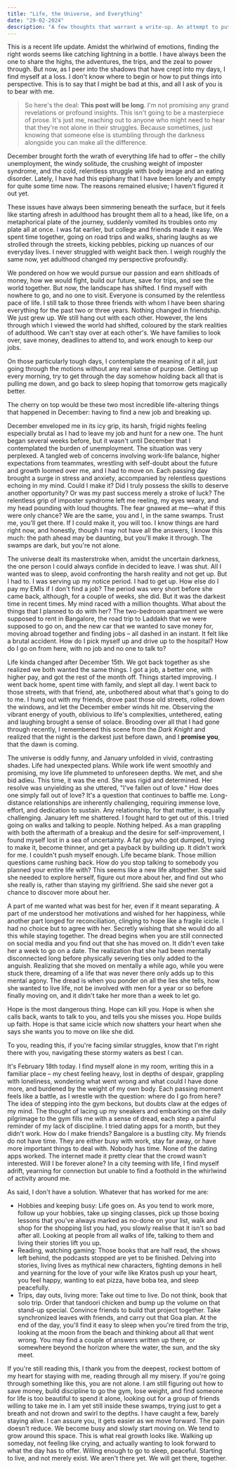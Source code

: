 ```yaml
---
title: "Life, the Universe, and Everything"
date: "29-02-2024"
description: "A few thoughts that warrant a write-up. An attempt to put into words the emotional state of the past few months. A life update, if you will." 
---
```


This is a recent life update. Amidst the whirlwind of emotions, finding the right words seems like catching lightning in a bottle. I have always been the one to share the highs, the adventures, the trips, and the zeal to power through. But now, as I peer into the shadows that have crept into my days, I find myself at a loss. I don't know where to begin or how to put things into perspective. This is to say that I might be bad at this, and all I ask of you is to bear with me.

> So here's the deal: **This post will be long**. I'm not promising any grand revelations or profound insights. This isn't going to be a masterpiece of prose. It's just me, reaching out to anyone who might need to hear that they're not alone in their struggles. Because sometimes, just knowing that someone else is stumbling through the darkness alongside you can make all the difference.

December brought forth the wrath of everything life had to offer – the chilly unemployment, the windy solitude, the crushing weight of imposter syndrome, and the cold, relentless struggle with body image and an eating disorder. Lately, I have had this epiphany that I have been lonely and empty for quite some time now. The reasons remained elusive; I haven't figured it out yet.

These issues have always been simmering beneath the surface, but it feels like starting afresh in adulthood has brought them all to a head, like life, on a metaphorical plate of the journey, suddenly vomited its troubles onto my plate all at once. I was fat earlier, but college and friends made it easy. We spent time together, going on road trips and walks, sharing laughs as we strolled through the streets, kicking pebbles, picking up nuances of our everyday lives. I never struggled with weight back then. I weigh roughly the same now, yet adulthood changed my perspective profoundly.

We pondered on how we would pursue our passion and earn shitloads of money, how we would fight, build our future, save for trips, and see the world together. But now, the landscape has shifted. I find myself with nowhere to go, and no one to visit. Everyone is consumed by the relentless pace of life. I still talk to those three friends with whom I have been sharing everything for the past two or three years. Nothing changed in friendship. We just grew up. We still hang out with each other. However, the lens through which I viewed the world had shifted, coloured by the stark realities of adulthood. We can't stay over at each other's. We have families to look over, save money, deadlines to attend to, and work enough to keep our jobs.

On those particularly tough days, I contemplate the meaning of it all, just going through the motions without any real sense of purpose. Getting up every morning, try to get through the day somehow holding back all that is pulling me down, and go back to sleep hoping that tomorrow gets magically better.

The cherry on top would be these two most incredible life-altering things that happened in December: having to find a new job and breaking up. 

December enveloped me in its icy grip, its harsh, frigid nights feeling especially brutal as I had to leave my job and hunt for a new one. The hunt began several weeks before, but it wasn't until December that I contemplated the burden of unemployment. The situation was very perplexed. A tangled web of concerns involving work-life balance, higher expectations from teammates, wrestling with self-doubt about the future and growth loomed over me, and I had to move on. Each passing day brought a surge in stress and anxiety, accompanied by relentless questions echoing in my mind. Could I make it? Did I truly possess the skills to deserve another opportunity? Or was my past success merely a stroke of luck? The relentless grip of imposter syndrome left me reeling, my eyes weary, and my head pounding with loud thoughts. The fear gnawed at me—what if this were only chance? We are the same, you and I, in the same swamps. Trust me, you'll get there. If I could make it, you will too. I know things are hard right now, and honestly, though I may not have all the answers, I know this much: the path ahead may be daunting, but you'll make it through. The swamps are dark, but you're not alone.

The universe dealt its masterstroke when, amidst the uncertain darkness, the one person I could always confide in decided to leave. I was shut. All I wanted was to sleep, avoid confronting the harsh reality and not get up. But I had to. I was serving up my notice period. I had to get up. How else do I pay my EMIs if I don't find a job? The period was very short before she came back, although, for a couple of weeks, she did. But it was the darkest time in recent times. My mind raced with a million thoughts. What about the things that I planned to do with her? The two-bedroom apartment we were supposed to rent in Bangalore, the road trip to Laddakh that we were supposed to go on, and the new car that we wanted to save money for, moving abroad together and finding jobs – all dashed in an instant. It felt like a brutal accident. How do I pick myself up and drive up to the hospital? How do I go on from here, with no job and no one to talk to? 

Life kinda changed after December 15th. We got back together as she realized we both wanted the same things. I got a job, a better one, with higher pay, and got the rest of the month off. Things started improving. I went back home, spent time with family, and slept all day. I went back to those streets, with that friend, ate, unbothered about what that's going to do to me. I hung out with my friends, drove past those old streets, rolled down the windows, and let the December ember winds hit me. Observing the vibrant energy of youth, oblivious to life's complexities, untethered, eating and laughing brought a sense of solace. Brooding over all that I had gone through recently, I remembered this scene from the *Dark Knight* and realized that the night is the darkest just before dawn, and I **promise you**, that the dawn is coming. 

The universe is oddly funny, and January unfolded in vivid, contrasting shades. Life had unexpected plans. While work life went smoothly and promising, my love life plummeted to unforeseen depths. We met, and she bid adieu. This time, it was the end. She was rigid and determined. Her resolve was unyielding as she uttered, "I've fallen out of love." How does one simply fall out of love? It's a question that continues to baffle me. Long-distance relationships are inherently challenging, requiring immense love, effort, and dedication to sustain. Any relationship, for that matter, is equally challenging. January left me shattered. I fought hard to get out of this. I tried going on walks and talking to people. Nothing helped. As a man grappling with both the aftermath of a breakup and the desire for self-improvement, I found myself lost in a sea of uncertainty. A fat guy who got dumped, trying to make it, become thinner, and get a payback by building up. It didn't work for me. I couldn't push myself enough. Life became blank. Those million questions came rushing back. How do you stop talking to somebody you planned your entire life with? This seems like a new life altogether. She said she needed to explore herself, figure out more about her, and find out who she really is, rather than staying my girlfriend. She said she never got a chance to discover more about her.

A part of me wanted what was best for her, even if it meant separating. A part of me understood her motivations and wished for her happiness, while another part longed for reconciliation, clinging to hope like a fragile icicle. I had no choice but to agree with her. Secretly wishing that she would do all this while staying together. The dread begins when you are still connected on social media and you find out that she has moved on. It didn't even take her a week to go on a date. The realization that she had been mentally disconnected long before physically severing ties only added to the anguish. Realizing that she moved on mentally a while ago, while you were stuck there, dreaming of a life that was never there only adds up to this mental agony. The dread is when you ponder on all the lies she tells, how she wanted to live life, not be involved with men for a year or so before finally moving on, and it didn't take her more than a week to let go.

Hope is the most dangerous thing. Hope can kill you. Hope is when she calls back, wants to talk to you, and tells you she misses you. Hope builds up faith. Hope is that same icicle which now shatters your heart when she says she wants you to move on like she did.

To you, reading this, if you're facing similar struggles, know that I'm right there with you, navigating these stormy waters as best I can.

It's February 18th today. I find myself alone in my room, writing this in a familiar place – my chest feeling heavy, lost in depths of despair, grappling with loneliness, wondering what went wrong and what could I have done more, and burdened by the weight of my own body. Each passing moment feels like a battle, as I wrestle with the question: where do I go from here? The idea of stepping into the gym beckons, but doubts claw at the edges of my mind. The thought of lacing up my sneakers and embarking on the daily pilgrimage to the gym fills me with a sense of dread, each step a painful reminder of my lack of discipline. I tried dating apps for a month, but they didn't work. How do I make friends? Bangalore is a bustling city. My friends do not have time. They are either busy with work, stay far away, or have more important things to deal with. Nobody has time. None of the dating apps worked. The internet made it pretty clear that the crowd wasn't interested. Will I be forever alone? In a city teeming with life, I find myself adrift, yearning for connection but unable to find a foothold in the whirlwind of activity around me.

As said, I don't have a solution. Whatever that has worked for me are:

- Hobbies and keeping busy: Life goes on. As you tend to work more, follow up your hobbies, take up singing classes, pick up those boxing lessons that you've always marked as no-done on your list, walk and shop for the shopping list you had, you slowly realise that it isn't so bad after all. Looking at people from all walks of life, talking to them and living their stories lift you up. 
- Reading, watching gaming: Those books that are half read, the shows left behind, the podcasts stopped are yet to be finished. Delving into stories, living lives as mythical new characters, fighting demons in hell and yearning for the love of your wife like Kratos push up your heart, you feel happy, wanting to eat pizza, have boba tea, and sleep peacefully.
- Trips, day outs, living more: Take out time to live. Do not think, book that solo trip. Order that tandoori chicken and bump up the volume on that stand-up special. Convince friends to build that project together. Take synchronized leaves with friends, and carry out that Goa plan. At the end of the day, you'll find it easy to sleep when you're tired from the trip, looking at the moon from the beach and thinking about all that went wrong. You may find a couple of answers written up there, or somewhere beyond the horizon where the water, the sun, and the sky meet.

If you're still reading this, I thank you from the deepest, rockest bottom of my heart for staying with me, reading through all my misery. If you're going through something like this, you are not alone. I am still figuring out how to save money, build discipline to go the gym, lose weight, and find someone for life is too beautiful to spend it alone, looking out for a group of friends willing to take me in. I am yet still inside these swamps, trying just to get a breath and not drown and swirl to the depths. I have caught a few, barely staying alive. I can assure you, it gets easier as we move forward. The pain doesn't reduce. We become busy and slowly start moving on. We tend to grow around this space. This is what real growth looks like. Walking up someday, not feeling like crying, and actually wanting to look forward to what the day has to offer. Willing enough to go to sleep, peaceful. Starting to live, and not merely exist. We aren't there yet. We will get there, together. 